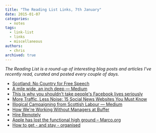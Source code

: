 ```yaml
---
title: "The Reading List Links, 7th January"
date: 2015-01-07
categories:
  - notes
tags:
  - link-list
  - links
  - miscellaneous
authors:
  - chris
archived: true
---
```


_The Reading List is a round-up of interesting blog posts and articles I’ve recently read, curated and posted every couple of days._

- [Scotland: No Country for Free Speech](http://email.news.me/wf/click?upn=VScsbx-2FR6qOCVj694OYCJ-2FQM3lST9ey4Du-2FThUOmhUGfCnKsYZ1mclUuvBGTZF3LblYXrtMlrJOaEUStacmYl5nXzxFu8Q9naf8Mkq0D10V2Y2cgWIYpHBboVfX0Qa1be6FM-2F5RYeoqs17alebsZmUi3HXl1PieoHAijCmB3RaeiF0X8P1HHRDV0LBa-2FeVXM3h4qlsqbCxjpLug3YW9mvCFNcBat9hc9PsT4B9TntybsxkOXrg7yIuH6A9PcEQvlN1zm1-2FaVrNN1BgExreUVKY8kllXmaXDsO4pug8u8ExY-3D_-2BPPYzd87qq10IXJQDD0DUwMUEQwbOWDxhqAOrCdU9kretFK1BnWw90sLFEOHeZGO4spsMSDW9UxJ7BntpUspPvEQ2H8N941H-2FUQcMitRDjF3y1h4-2BucYIL1YfhY3CrQdo3Fu2cYCNLYQ9R2lzBzctj-2BrZmhwh9S77RqOJ1zJBhcgeEiKtfp1Gt-2BiZlcpr-2FBA8r-2FoG-2Bdn8KxUrjyD19adIeGb6Znsny5PAHMVq9tsEZA-3D)
- [A mile wide, an inch deep — Medium](https://medium.com/@ev/a-mile-wide-an-inch-deep-48f36e48d4cb)
- [This is why you shouldn't take people's Facebook lives seriously](http://sploid.gizmodo.com/this-is-why-you-shouldnt-take-peoples-lives-in-facebook-1595563358)
- [More Traffic, Less Noise: 15 Social News Websites You Must Know](http://noupe.com/essentials/more-traffic-less-noise-15-social-news-websites-you-must-know-86622.html)
- [Illogical Campaigning from Scottish Labour — Medium](https://t.co/pU4fo4PWFA)
- [How We're Working Without Managers at Buffer](http://buff.ly/1DaLiLB)
- [Hire Remotely](http://nickbradbury.com/2014/12/30/hire-remotely)
- [Apple has lost the functional high ground – Marco.org](http://marco.org/2015/01/04/apple-lost-functional-high-ground)
- [How to get - and stay - organised](http://buff.ly/1qkf8lv)
